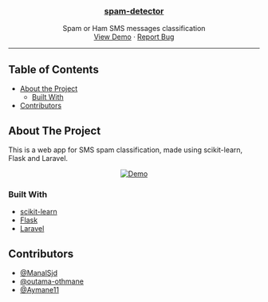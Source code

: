 <p align="center">
  <a href="https://github.com/outama-othmane/spam-detector">
     <h3 align="center">spam-detector</h3>
  </a>


  <p align="center">
    Spam or Ham SMS messages classification
    <br />
    <a href="http://spam-detector-ensam.herokuapp.com/">View Demo</a>
    ·
    <a href="https://github.com/outama-othmane/spam-detector/issues">Report Bug</a>
  </p>
</p>

---

<!-- TABLE OF CONTENTS -->
## Table of Contents

* [About the Project](#about-the-project)
  * [Built With](#built-with)
* [Contributors](#contributors)


<!-- ABOUT THE PROJECT -->
## About The Project
This is a web app for SMS spam classification, made using scikit-learn, Flask and Laravel.
<div align="center">
  <a href="http://spam-detector-ensam.herokuapp.com/">
          <img alt="Demo" src="https://user-images.githubusercontent.com/24499930/124022949-5fa02100-d9e5-11eb-9f9d-5a53d56aac07.gif">
  </a>
</div>



<!-- BUILT WITH -->
### Built With

* [scikit-learn](https://scikit-learn.org/)
* [Flask](https://flask.palletsprojects.com/en/2.0.x/)
* [Laravel](https://laravel.com/)


<!-- CONTRIBUTORS -->
## Contributors

- [@ManalSjd](https://github.com/ManalSjd)
- [@outama-othmane](https://github.com/outama-othmane)
- [@Aymane11](https://github.com/Aymane11)
